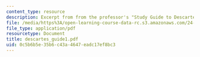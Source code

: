 ```yaml
---
content_type: resource
description: Excerpt from from the professor's "Study Guide to Descartes' Meditations."
file: /media/https%3A/open-learning-course-data-rc.s3.amazonaws.com/24-01-classics-in-western-philosophy-spring-2006/0c5b6b5e35b6c43a4647eadc17ef8bc3_descartes_guide1.pdf
file_type: application/pdf
resourcetype: Document
title: descartes_guide1.pdf
uid: 0c5b6b5e-35b6-c43a-4647-eadc17ef8bc3
---
```

